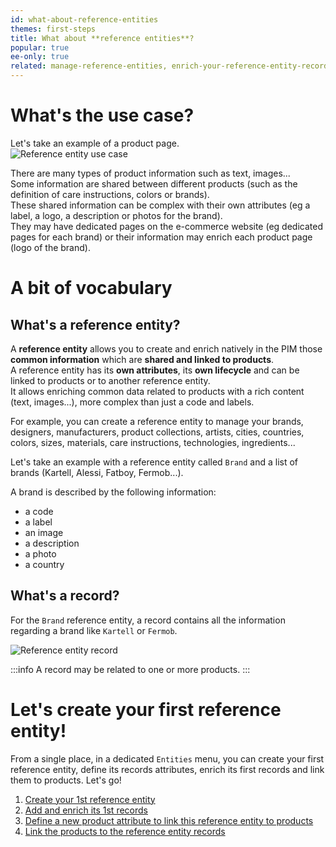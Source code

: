 ```yaml
---
id: what-about-reference-entities
themes: first-steps
title: What about **reference entities**?
popular: true
ee-only: true
related: manage-reference-entities, enrich-your-reference-entity-records
---
```


# What's the use case?

Let's take an example of a product page.  
![Reference entity use case](../img/what-about-reference-entities.png)

There are many types of product information such as text, images...  
Some information are shared between different products (such as the definition of care instructions, colors or brands).  
These shared information can be complex with their own attributes (eg a label, a logo, a description or photos for the brand).  
They may have dedicated pages on the e-commerce website (eg dedicated pages for each brand) or their information may enrich each product page (logo of the brand).

# A bit of vocabulary
## What's a reference entity?

A **reference entity** allows you to create and enrich natively in the PIM those **common information** which are **shared and linked to products**.   
A reference entity has its **own attributes**, its **own lifecycle** and can be linked to products or to another reference entity.  
It allows enriching common data related to products with a rich content (text, images...), more complex than just a code and labels.

For example, you can create a reference entity to manage your brands, designers, manufacturers, product collections, artists, cities, countries, colors, sizes, materials, care instructions, technologies, ingredients...

Let's take an example with a reference entity called `Brand` and a list of brands (Kartell, Alessi, Fatboy, Fermob...).   

A brand is described by the following information:
- a code
- a label
- an image
- a description
- a photo
- a country


## What's a record?

For the `Brand` reference entity, a record contains all the information regarding a brand like `Kartell` or `Fermob`.

![Reference entity record](../img/what-about-reference-entities_record.png)


:::info
A record may be related to one or more products.
:::

# Let's create your first reference entity!

From a single place, in a dedicated `Entities` menu, you can create your first reference entity, define its records attributes, enrich its first records and link them to products. Let's go!
1. [Create your 1st reference entity](/articles/manage-reference-entities.html#create-a-reference-entity)
1. [Add and enrich its 1st records](/articles/enrich-your-reference-entity-records.html)
1. [Define a new product attribute to link this reference entity to products](/articles/manage-your-attributes.html#create-an-attribute)
1. [Link the products to the reference entity records](/articles/work-on-a-product.html)

